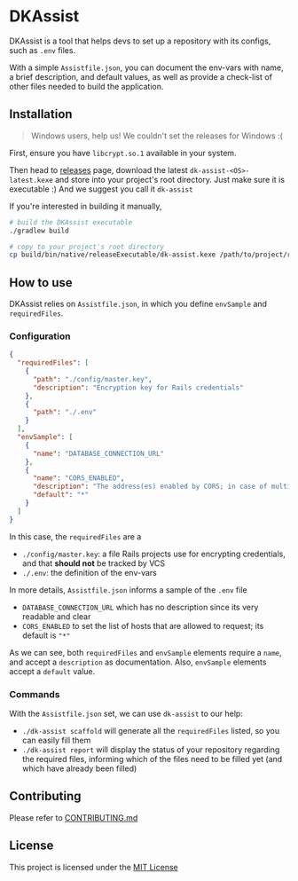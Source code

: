 # DKAssist

DKAssist is a tool that helps devs to set up a repository with its configs, such as `.env` files.

With a simple `Assistfile.json`, you can document the env-vars with name, a brief description, and default values,
as well as provide a check-list of other files needed to build the application.  

## Installation

> Windows users, help us! We couldn't set the releases for Windows :(

First, ensure you have `libcrypt.so.1` available in your system.

Then head to [releases][releases] page, download the latest `dk-assist-<OS>-latest.kexe` and store into your project's
root directory. Just make sure it is executable :) And we suggest you call it `dk-assist`


If you're interested in building it manually,

```bash
# build the DKAssist executable
./gradlew build

# copy to your project's root directory
cp build/bin/native/releaseExecutable/dk-assist.kexe /path/to/project/root/dk-assist
```

## How to use

DKAssist relies on `Assistfile.json`, in which you define `envSample` and `requiredFiles`. 


### Configuration

```json
{
  "requiredFiles": [
    {
      "path": "./config/master.key",
      "description": "Encryption key for Rails credentials"
    },
    {
      "path": "./.env"
    }
  ],
  "envSample": [
    {
      "name": "DATABASE_CONNECTION_URL"
    },
    {
      "name": "CORS_ENABLED",
      "description": "The address(es) enabled by CORS; in case of multiple, separate with ';' (semi-colon) and no spaces, e.g., 'http://something.com;http://other.com'; in case of enabling all, use '*'",
      "default": "*"
    }
  ]
}
```

In this case, the `requiredFiles` are a

- `./config/master.key`: a file Rails projects use for encrypting credentials, and that **should not** be tracked by VCS
- `./.env`: the definition of the env-vars

In more details, `Assistfile.json` informs a sample of the `.env` file

- `DATABASE_CONNECTION_URL` which has no description since its very readable and clear
- `CORS_ENABLED` to set the list of hosts that are allowed to request; its default is `"*"`

As we can see, both `requiredFiles` and `envSample` elements require a `name`, and accept a `description` as documentation.
Also, `envSample` elements accept a `default` value.


### Commands

With the `Assistfile.json` set, we can use `dk-assist` to our help:

- `./dk-assist scaffold` will generate all the `requiredFiles` listed, so you can easily fill them
- `./dk-assist report` will display the status of your repository regarding the required files, informing which of the files need to be filled yet (and which have already been filled)


## Contributing

Please refer to [CONTRIBUTING.md][1]


## License



This project is licensed under the [MIT License][2]



[1]: https://github.com/jooaodanieel/dk-assist/blob/master/CONTRIBUTING.md
[2]: https://opensource.org/licenses/MIT


[releases]: https://github.com/jooaodanieel/dk-assist/releases
